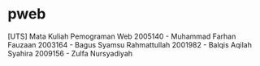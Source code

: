 # pweb
[UTS] Mata Kuliah Pemograman Web
2005140 - Muhammad Farhan Fauzaan
2003164 - Bagus Syamsu Rahmattullah
2001982 - Balqis Aqilah Syahira
2009156 - Zulfa Nursyadiyah
